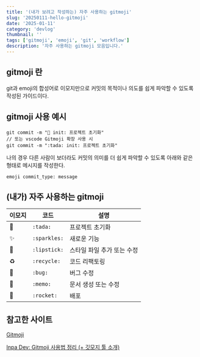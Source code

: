 ```yaml
---
title: '(내가 보려고 작성하는) 자주 사용하는 gitmoji'
slug: '20250111-hello-gitmoji'
date: '2025-01-11'
category: 'devlog'
thumbnail: ''
tags: ['gitmoji', 'emoji', 'git', 'workflow']
description: '자주 사용하는 gitmoji 모음입니다.'
---
```


## gitmoji 란

git과 emoji의 합성어로 이모지만으로 커밋의 목적이나 의도를 쉽게 파악할 수 있도록 작성된 가이드이다.

## gitmoji 사용 예시

```git
git commit -m "🎉 init: 프로젝트 초기화"
// 또는 vscode Gitmoji 확장 사용 시
git commit -m ":tada: init: 프로젝트 초기화"
```

나의 경우 다른 사람이 보더라도 커밋의 의미를 더 쉽게 파악할 수 있도록 아래와 같은 형태로 메시지를 작성한다.

```
emoji commit_type: message
```

## (내가) 자주 사용하는 gitmoji

| 이모지 | 코드         | 설명                       |
| ------ | ------------ | -------------------------- |
| 🎉     | `:tada:`     | 프로젝트 초기화            |
| ✨     | `:sparkles:` | 새로운 기능                |
| 💄     | `:lipstick:` | 스타일 파일 추가 또는 수정 |
| ♻️     | `:recycle:`  | 코드 리팩토링              |
| 🐛     | `:bug:`      | 버그 수정                  |
| 📝     | `:memo:`     | 문서 생성 또는 수정        |
| 🚀     | `:rocket:`   | 배포                       |

## 참고한 사이트

[Gitmoji](https://gitmoji.dev/)

[Inpa Dev: Gitmoji 사용법 정리 (+ 깃모지 툴 소개)](https://inpa.tistory.com/entry/GIT-%E2%9A%A1%EF%B8%8F-Gitmoji-%EC%82%AC%EC%9A%A9%EB%B2%95-Gitmoji-cli)
